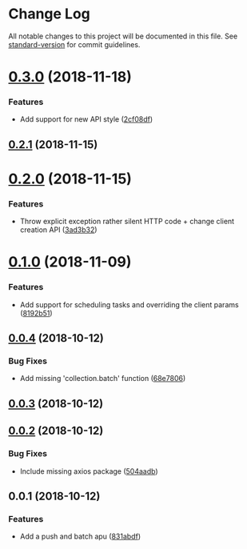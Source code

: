 # Change Log

All notable changes to this project will be documented in this file. See [standard-version](https://github.com/conventional-changelog/standard-version) for commit guidelines.

<a name="0.3.0"></a>
# [0.3.0](https://github.com/nicolasdao/google-cloud-tasks/compare/v0.2.1...v0.3.0) (2018-11-18)


### Features

* Add support for new API style ([2cf08df](https://github.com/nicolasdao/google-cloud-tasks/commit/2cf08df))



<a name="0.2.1"></a>
## [0.2.1](https://github.com/nicolasdao/google-cloud-tasks/compare/v0.2.0...v0.2.1) (2018-11-15)



<a name="0.2.0"></a>
# [0.2.0](https://github.com/nicolasdao/google-cloud-tasks/compare/v0.1.0...v0.2.0) (2018-11-15)


### Features

* Throw explicit exception rather silent HTTP code + change client creation API ([3ad3b32](https://github.com/nicolasdao/google-cloud-tasks/commit/3ad3b32))



<a name="0.1.0"></a>
# [0.1.0](https://github.com/nicolasdao/google-cloud-tasks/compare/v0.0.4...v0.1.0) (2018-11-09)


### Features

* Add support for scheduling tasks and overriding the client params ([8192b51](https://github.com/nicolasdao/google-cloud-tasks/commit/8192b51))



<a name="0.0.4"></a>
## [0.0.4](https://github.com/nicolasdao/google-cloud-tasks/compare/v0.0.3...v0.0.4) (2018-10-12)


### Bug Fixes

* Add missing 'collection.batch' function ([68e7806](https://github.com/nicolasdao/google-cloud-tasks/commit/68e7806))



<a name="0.0.3"></a>
## [0.0.3](https://github.com/nicolasdao/google-cloud-tasks/compare/v0.0.2...v0.0.3) (2018-10-12)



<a name="0.0.2"></a>
## [0.0.2](https://github.com/nicolasdao/google-cloud-tasks/compare/v0.0.1...v0.0.2) (2018-10-12)


### Bug Fixes

* Include missing axios package ([504aadb](https://github.com/nicolasdao/google-cloud-tasks/commit/504aadb))



<a name="0.0.1"></a>
## 0.0.1 (2018-10-12)


### Features

* Add a push and batch apu ([831abdf](https://github.com/nicolasdao/google-cloud-tasks/commit/831abdf))
